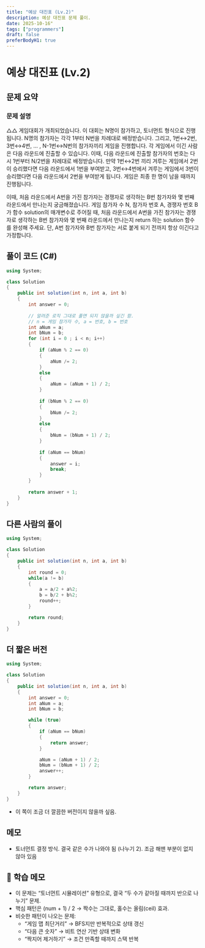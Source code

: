 ```yaml
---
title: "예상 대진표 (Lv.2)"
description: 예상 대진표 문제 풀이.
date: 2025-10-16"
tags: ["programmers"]
draft: false
preferBodyH1: true
---
```


# 예상 대진표 (Lv.2)

## 문제 요약

### 문제 설명

△△ 게임대회가 개최되었습니다. 이 대회는 N명이 참가하고, 토너먼트 형식으로 진행됩니다. N명의 참가자는 각각 1부터 N번을 차례대로 배정받습니다. 그리고, 1번↔2번, 3번↔4번, ... , N-1번↔N번의 참가자끼리 게임을 진행합니다. 각 게임에서 이긴 사람은 다음 라운드에 진출할 수 있습니다. 이때, 다음 라운드에 진출할 참가자의 번호는 다시 1번부터 N/2번을 차례대로 배정받습니다. 만약 1번↔2번 끼리 겨루는 게임에서 2번이 승리했다면 다음 라운드에서 1번을 부여받고, 3번↔4번에서 겨루는 게임에서 3번이 승리했다면 다음 라운드에서 2번을 부여받게 됩니다. 게임은 최종 한 명이 남을 때까지 진행됩니다.

이때, 처음 라운드에서 A번을 가진 참가자는 경쟁자로 생각하는 B번 참가자와 몇 번째 라운드에서 만나는지 궁금해졌습니다. 게임 참가자 수 N, 참가자 번호 A, 경쟁자 번호 B가 함수 solution의 매개변수로 주어질 때, 처음 라운드에서 A번을 가진 참가자는 경쟁자로 생각하는 B번 참가자와 몇 번째 라운드에서 만나는지 return 하는 solution 함수를 완성해 주세요. 단, A번 참가자와 B번 참가자는 서로 붙게 되기 전까지 항상 이긴다고 가정합니다.

## 풀이 코드 (C#)

```csharp
using System;

class Solution
{
    public int solution(int n, int a, int b)
    {
        int answer = 0;
        
        // 알려준 로직 그대로 풀면 되지 않을까 싶긴 함.
        // n = 게임 참가자 수, a = 번호, b = 번호
        int aNum = a;
        int bNum = b;
        for (int i = 0 ; i < n; i++)
        {   
            if (aNum % 2 == 0)
            {
                aNum /= 2;
            }
            else
            {
                aNum = (aNum + 1) / 2;
            }
            
            if (bNum % 2 == 0)
            {
                bNum /= 2;
            }
            else
            {
                bNum = (bNum + 1) / 2;
            }
            
            if (aNum == bNum)
            {
                answer = i;
                break;
            }
        }
    
        return answer + 1;
    }
}
```

## 다른 사람의 풀이

```csharp
using System;

class Solution
{
    public int solution(int n, int a, int b)
    {
        int round = 0;
        while(a != b)
        {
            a = a/2 + a%2;
            b = b/2 + b%2;
            round++;
        }

        return round;
    }
}

```

## 더 짧은 버전

```csharp
using System;

class Solution
{
    public int solution(int n, int a, int b)
    {
        int answer = 0;
        int aNum = a;
        int bNum = b;

        while (true)
        {
            if (aNum == bNum)
            {
                return answer;
            }

            aNum = (aNum + 1) / 2;
            bNum = (bNum + 1) / 2;
            answer++;
        }

        return answer;
    }
}
```

- 이 쪽이 조금 더 깔끔한 버전이지 않을까 싶음.

## 메모

- 토너먼트 결정 방식. 결국 같은 수가 나와야 됨 (나누기 2). 조금 해맨 부분이 없지 않아 있음

## 🧩 학습 메모

- 이 문제는 “토너먼트 시뮬레이션” 유형으로, 결국 “두 수가 같아질 때까지 반으로 나누기” 문제.
- 핵심 패턴은 (num + 1) / 2 → 짝수는 그대로, 홀수는 올림(ceil) 효과.
- 비슷한 패턴이 나오는 문제:
  - “게임 맵 최단거리” → BFS지만 반복적으로 상태 갱신
  - “다음 큰 숫자” → 비트 연산 기반 상태 변화
  - “짝지어 제거하기” → 조건 만족할 때까지 스택 반복